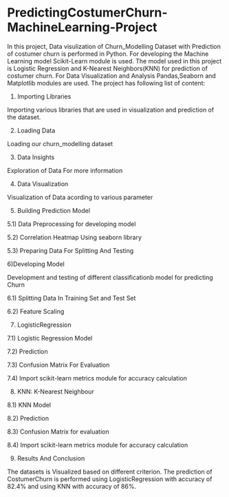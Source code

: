 # PredictingCostumerChurn-MachineLearning-Project
In this project, Data visulization of Churn_Modelling Dataset with Prediction of costumer churn is performed in Python.
For developing the Machine Learning model Scikit-Learn module is used. The model used in this project is Logistic Regression and K-Nearest Neighbors(KNN) for prediction of costumer churn.
For Data Visualization and Analysis Pandas,Seaborn and Matplotlib modules are used.
The project has following list of content:

1) Importing Libraries

Importing various libraries that are used in visualization and prediction of the dataset.

2) Loading Data

Loading our churn_modelling dataset

3) Data Insights

Exploration of Data For more information

4) Data Visualization

Visualization of Data acording to various parameter

5) Building Prediction Model

5.1) Data Preprocessing for developing model

5.2) Correlation Heatmap Using seaborn library

5.3) Preparing Data For Splitting And Testing

6)Developing Model

Development and testing of different classificationb model for predicting Churn

6.1) Splitting Data In Training Set and Test Set

6.2) Feature Scaling

7)  LogisticRegression

7.1) Logistic Regression Model

7.2) Prediction

7.3) Confusion Matrix For Evaluation

7.4) Import scikit-learn metrics module for accuracy calculation

8) KNN: K-Nearest Neighbour

8.1) KNN Model

8.2) Prediction

8.3) Confusion Matrix for evaluation

8.4) Import scikit-learn metrics module for accuracy calculation
       
9) Results And Conclusion

The datasets is Visualized based on different criterion. The prediction of CostumerChurn is performed using LogisticRegression with accuracy of 82.4% and using KNN with accuracy of 86%.

